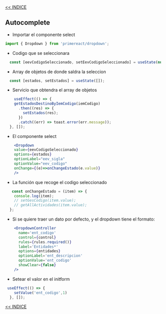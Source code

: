 [<< INDICE](../../README.md)
## Autocomplete
- Importar el componente select
```jsx
import { Dropdown } from 'primereact/dropdown';
```
- Codigo que se seleccionara
```jsx
  const [eevCodigoSeleccionado, setEevCodigoSeleccionado] = useState(null);
```
- Array de objetos de donde saldra la seleccion
```jsx
  const [estados, setEstados] = useState([]);
```
- Servicio que obtendra el array de objetos
```jsx
    useEffect(() => {
    getEstadosDestinoByIemCodigo(iemCodigo)
      .then((res) => {
        setEstados(res);
      })
      .catch((err) => toast.error(err.message));
  }, []);
```
- El componente select
```jsx
	<Dropdown
	value={eevCodigoSeleccionado}
	options={estados}
	optionLabel="eev_sigla"
	optionValue="eev_codigo"
	onChange={(e)=>onChangeEstado(e.value)}
	/>
```
- La función que recoge el codigo seleccionado
```jsx
   const onChangeEstado = (item) => {
    console.log(item);
    // setGesCodigo(item.value);
    // getAllActividades(item.value);
  };
```
- Si se quiere traer un dato por defecto, y el dropdown tiene el formato:
```jsx
    <DropdownController
      name='ent_codigo'
      control={control}
      rules={rules.required()}
      label='Entidades*'
      options={entidades}
      optionLabel='ent_descripcion'
      optionValue='ent_codigo'
      showClear={false}
    />
```
- Setear el valor en el initform
```jsx
 useEffect(() => {
    setValue('ent_codigo',1)
  }, []);
```
[<< INDICE](../../README.md)	
